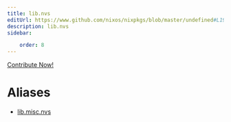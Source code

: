 ```yaml
---
title: lib.nvs
editUrl: https://www.github.com/nixos/nixpkgs/blob/master/undefined#L195C9
description: lib.nvs
sidebar:

    order: 8
---
```


<a href="https://www.github.com/nixos/nixpkgs/blob/master/undefined#L195C9">Contribute Now!</a>


# Aliases

- [lib.misc.nvs](/nix-doc-comments/reference/lib/misc/lib-misc-nvs)


